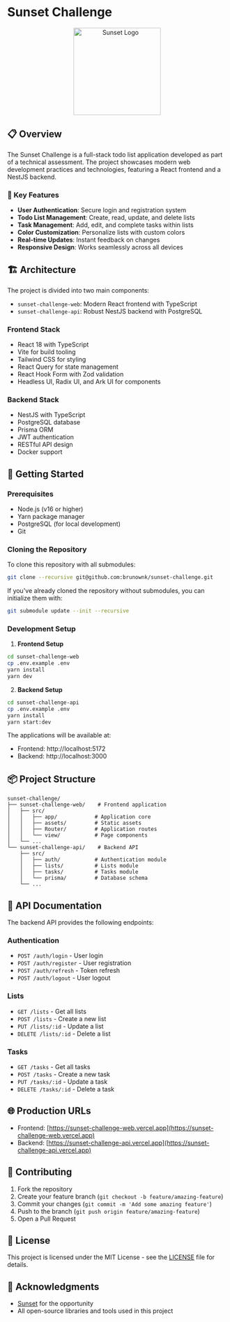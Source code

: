 # Sunset Challenge

<p align="center">
  <img src="https://i.ibb.co/kch2SVb/sunset-logo.png" alt="Sunset Logo" width="200" />
</p>

## 📋 Overview

The Sunset Challenge is a full-stack todo list application developed as part of a technical assessment. The project showcases modern web development practices and technologies, featuring a React frontend and a NestJS backend.

### 🎯 Key Features

- **User Authentication**: Secure login and registration system
- **Todo List Management**: Create, read, update, and delete lists
- **Task Management**: Add, edit, and complete tasks within lists
- **Color Customization**: Personalize lists with custom colors
- **Real-time Updates**: Instant feedback on changes
- **Responsive Design**: Works seamlessly across all devices

## 🏗️ Architecture

The project is divided into two main components:

- `sunset-challenge-web`: Modern React frontend with TypeScript
- `sunset-challenge-api`: Robust NestJS backend with PostgreSQL

### Frontend Stack
- React 18 with TypeScript
- Vite for build tooling
- Tailwind CSS for styling
- React Query for state management
- React Hook Form with Zod validation
- Headless UI, Radix UI, and Ark UI for components

### Backend Stack
- NestJS with TypeScript
- PostgreSQL database
- Prisma ORM
- JWT authentication
- RESTful API design
- Docker support

## 🚀 Getting Started

### Prerequisites

- Node.js (v16 or higher)
- Yarn package manager
- PostgreSQL (for local development)
- Git

### Cloning the Repository

To clone this repository with all submodules:

```bash
git clone --recursive git@github.com:brunownk/sunset-challenge.git
```

If you've already cloned the repository without submodules, you can initialize them with:

```bash
git submodule update --init --recursive
```

### Development Setup

1. **Frontend Setup**
```bash
cd sunset-challenge-web
cp .env.example .env
yarn install
yarn dev
```

2. **Backend Setup**
```bash
cd sunset-challenge-api
cp .env.example .env
yarn install
yarn start:dev
```

The applications will be available at:
- Frontend: http://localhost:5172
- Backend: http://localhost:3000

## 📦 Project Structure

```
sunset-challenge/
├── sunset-challenge-web/    # Frontend application
│   ├── src/
│   │   ├── app/            # Application core
│   │   ├── assets/         # Static assets
│   │   ├── Router/         # Application routes
│   │   └── view/           # Page components
│   └── ...
└── sunset-challenge-api/    # Backend API
    ├── src/
    │   ├── auth/           # Authentication module
    │   ├── lists/          # Lists module
    │   ├── tasks/          # Tasks module
    │   └── prisma/         # Database schema
    └── ...
```

## 🔗 API Documentation

The backend API provides the following endpoints:

### Authentication
- `POST /auth/login` - User login
- `POST /auth/register` - User registration
- `POST /auth/refresh` - Token refresh
- `POST /auth/logout` - User logout

### Lists
- `GET /lists` - Get all lists
- `POST /lists` - Create a new list
- `PUT /lists/:id` - Update a list
- `DELETE /lists/:id` - Delete a list

### Tasks
- `GET /tasks` - Get all tasks
- `POST /tasks` - Create a new task
- `PUT /tasks/:id` - Update a task
- `DELETE /tasks/:id` - Delete a task

## 🌐 Production URLs

- Frontend: [https://sunset-challenge-web.vercel.app](https://sunset-challenge-web.vercel.app)
- Backend: [https://sunset-challenge-api.vercel.app](https://sunset-challenge-api.vercel.app)

## 🤝 Contributing

1. Fork the repository
2. Create your feature branch (`git checkout -b feature/amazing-feature`)
3. Commit your changes (`git commit -m 'Add some amazing feature'`)
4. Push to the branch (`git push origin feature/amazing-feature`)
5. Open a Pull Request

## 📝 License

This project is licensed under the MIT License - see the [LICENSE](LICENSE) file for details.

## 🙏 Acknowledgments

- [Sunset](https://sunset.com) for the opportunity
- All open-source libraries and tools used in this project 